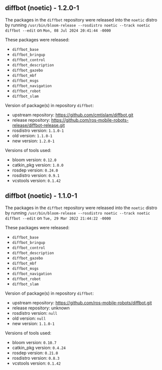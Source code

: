 ## diffbot (noetic) - 1.2.0-1

The packages in the `diffbot` repository were released into the `noetic` distro by running `/usr/bin/bloom-release --rosdistro noetic --track noetic diffbot --edit` on `Mon, 08 Jul 2024 20:41:44 -0000`

These packages were released:
- `diffbot_base`
- `diffbot_bringup`
- `diffbot_control`
- `diffbot_description`
- `diffbot_gazebo`
- `diffbot_mbf`
- `diffbot_msgs`
- `diffbot_navigation`
- `diffbot_robot`
- `diffbot_slam`

Version of package(s) in repository `diffbot`:

- upstream repository: https://github.com/cmtislam/diffbot.git
- release repository: https://github.com/ros-mobile-robots-release/diffbot-release.git
- rosdistro version: `1.1.0-1`
- old version: `1.1.0-1`
- new version: `1.2.0-1`

Versions of tools used:

- bloom version: `0.12.0`
- catkin_pkg version: `1.0.0`
- rosdep version: `0.24.0`
- rosdistro version: `0.9.1`
- vcstools version: `0.1.42`


## diffbot (noetic) - 1.1.0-1

The packages in the `diffbot` repository were released into the `noetic` distro by running `/usr/bin/bloom-release --rosdistro noetic --track noetic diffbot --edit` on `Tue, 29 Mar 2022 21:44:22 -0000`

These packages were released:
- `diffbot_base`
- `diffbot_bringup`
- `diffbot_control`
- `diffbot_description`
- `diffbot_gazebo`
- `diffbot_mbf`
- `diffbot_msgs`
- `diffbot_navigation`
- `diffbot_robot`
- `diffbot_slam`

Version of package(s) in repository `diffbot`:

- upstream repository: https://github.com/ros-mobile-robots/diffbot.git
- release repository: unknown
- rosdistro version: `null`
- old version: `null`
- new version: `1.1.0-1`

Versions of tools used:

- bloom version: `0.10.7`
- catkin_pkg version: `0.4.24`
- rosdep version: `0.21.0`
- rosdistro version: `0.8.3`
- vcstools version: `0.1.42`


